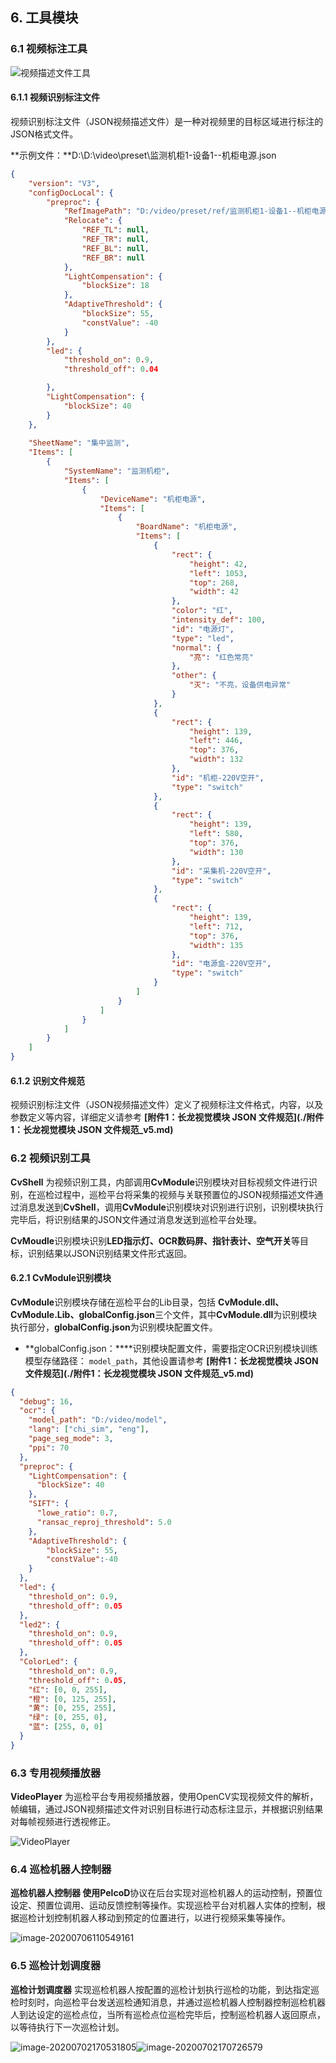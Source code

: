 ## 6. 工具模块

### 6.1 视频标注工具

![视频描述文件工具](Images/视频描述文件工具.png)

#### 6.1.1 视频识别标注文件

视频识别标注文件（JSON视频描述文件）是一种对视频里的目标区域进行标注的JSON格式文件。

**示例文件：**D:\D:\video\preset\监测机柜1-设备1--机柜电源.json


```json
{
    "version": "V3",
	"configDocLocal": {
		"preproc": {
			"RefImagePath": "D:/video/preset/ref/监测机柜1-设备1--机柜电源.png",
			"Relocate": {
				"REF_TL": null,
				"REF_TR": null,
				"REF_BL": null,
				"REF_BR": null
			},
			"LightCompensation": {
				"blockSize": 18
			},
			"AdaptiveThreshold": {
				"blockSize": 55,
				"constValue": -40
			}
		},
		"led": {
			"threshold_on": 0.9,
			"threshold_off": 0.04

		},
		"LightCompensation": {
			"blockSize": 40
		}
	},
	
    "SheetName": "集中监测",
    "Items": [
        {
            "SystemName": "监测机柜",
            "Items": [
                {
                    "DeviceName": "机柜电源",
                    "Items": [
                        {
                            "BoardName": "机柜电源",
                            "Items": [
                                {
                                    "rect": {
                                        "height": 42,
                                        "left": 1053,
                                        "top": 268,
                                        "width": 42
                                    },
                                    "color": "红",
									"intensity_def": 100,
                                    "id": "电源灯",
                                    "type": "led",
                                    "normal": {
                                        "亮": "红色常亮"
                                    },
                                    "other": {
                                        "灭": "不亮，设备供电异常"
                                    }
                                },
                                {
                                    "rect": {
                                        "height": 139,
                                        "left": 446,
                                        "top": 376,
                                        "width": 132
                                    },                                   
                                    "id": "机柜-220V空开",
                                    "type": "switch"                                    
                                },
                                {
                                    "rect": {
                                        "height": 139,
                                        "left": 580,
                                        "top": 376,
                                        "width": 130
                                    },
                                    "id": "采集机-220V空开",
                                    "type": "switch"
                                },
                                {
                                    "rect": {
                                        "height": 139,
                                        "left": 712,
                                        "top": 376,
                                        "width": 135
                                    },
                                    "id": "电源盒-220V空开",
                                    "type": "switch"
                                }
                            ]
                        }
                    ]
                }
            ]
        }
    ]
}
```

#### 6.1.2 识别文件规范

视频识别标注文件（JSON视频描述文件）定义了视频标注文件格式，内容，以及参数定义等内容，详细定义请参考 **[附件1：长龙视觉模块 JSON 文件规范](./附件1：长龙视觉模块 JSON 文件规范_v5.md)** 



### 6.2 视频识别工具

**CvShell** 为视频识别工具，内部调用**CvModule**识别模块对目标视频文件进行识别，在巡检过程中，巡检平台将采集的视频与关联预置位的JSON视频描述文件通过消息发送到**CvShell**，调用**CvModule**识别模块对识别进行识别，识别模块执行完毕后，将识别结果的JSON文件通过消息发送到巡检平台处理。

**CvMoudle**识别模块识别**LED指示灯、OCR数码屏、指针表计、空气开关**等目标，识别结果以JSON识别结果文件形式返回。

#### 6.2.1 CvModule识别模块

**CvModule**识别模块存储在巡检平台的Lib目录，包括 **CvModule.dll、CvModule.Lib、globalConfig.json**三个文件，其中**CvModule.dll**为识别模块执行部分，**globalConfig.json**为识别模块配置文件。

- **globalConfig.json：****识别模块配置文件，需要指定OCR识别模块训练模型存储路径： `model_path`，其他设置请参考 **[附件1：长龙视觉模块 JSON 文件规范](./附件1：长龙视觉模块 JSON 文件规范_v5.md)** 

```json
{
  "debug": 16,
  "ocr": {
    "model_path": "D:/video/model",
    "lang": ["chi_sim", "eng"],
    "page_seg_mode": 3,
    "ppi": 70
  },
  "preproc": {
    "LightCompensation": {
      "blockSize": 40
    },
    "SIFT": {
      "lowe_ratio": 0.7,
      "ransac_reproj_threshold": 5.0
    },
	"AdaptiveThreshold": {
		"blockSize": 55,
		"constValue":-40
	}	
  },
  "led": {
    "threshold_on": 0.9,
    "threshold_off": 0.05
  },
  "led2": {
    "threshold_on": 0.9,
    "threshold_off": 0.05
  },
  "ColorLed": {
    "threshold_on": 0.9,
    "threshold_off": 0.05,
    "红": [0, 0, 255],
    "橙": [0, 125, 255],
    "黄": [0, 255, 255],
    "绿": [0, 255, 0],
    "蓝": [255, 0, 0]
  }
}
```

### 6.3 专用视频播放器

**VideoPlayer** 为巡检平台专用视频播放器，使用OpenCV实现视频文件的解析，帧编辑，通过JSON视频描述文件对识别目标进行动态标注显示，并根据识别结果对每帧视频进行透视修正。

![VideoPlayer](Images/VideoPlayer.gif)

### 6.4 巡检机器人控制器

**巡检机器人控制器 **使用**PelcoD**协议在后台实现对巡检机器人的运动控制，预置位设定、预置位调用、运动反馈控制等操作。实现巡检平台对机器人实体的控制，根据巡检计划控制机器人移动到预定的位置进行，以进行视频采集等操作。

![image-20200706110549161](Images/image-20200706110549161.png)

### 6.5 巡检计划调度器

**巡检计划调度器** 实现巡检机器人按配置的巡检计划执行巡检的功能，到达指定巡检时刻时，向巡检平台发送巡检通知消息，并通过巡检机器人控制器控制巡检机器人到达设定的巡检点位，当所有巡检点位巡检完毕后，控制巡检机器人返回原点，以等待执行下一次巡检计划。

![image-20200702170531805](Images/image-20200702170531805.png)![image-20200702170726579](Images/image-20200702170726579.png)
